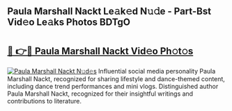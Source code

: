 ## Paula Marshall Nackt Le𝚊k𝚎d N𝚞𝚍e - Part-Bst Vid𝚎o Le𝚊ks Photos BDTgO

# <h2><a href="http://fb9iuxp.evod.top/?m=Paula+Marshall+Nackt">🔗 👉🔴 Paula Marshall Nackt Vid𝚎o Ph𝚘t𝚘s</a></h2>

[![Paula Marshall Nackt N𝚞d𝚎s](https://i.imgur.com/8V9OHl7.gif)](http://fb9iuxp.evod.top/?m=Paula+Marshall+Nackt)
Influential social media personality Paula Marshall Nackt, recognized for sharing lifestyle and dance-themed content, including dance trend performances and mini vlogs. Distinguished author Paula Marshall Nackt, recognized for their insightful writings and contributions to literature. 
